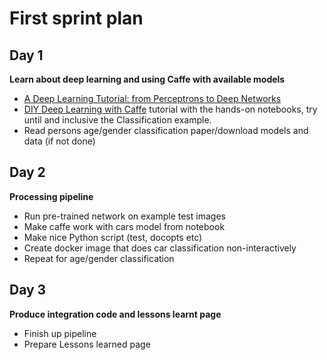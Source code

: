 # First sprint plan

## Day 1
**Learn about deep learning and using Caffe with available models**

* [A Deep Learning Tutorial: from Perceptrons to Deep Networks](http://www.toptal.com/machine-learning/an-introduction-to-deep-learning-from-perceptrons-to-deep-networks)
* [DIY Deep Learning with Caffe](https://docs.google.com/presentation/d/1UeKXVgRvvxg9OUdh_UiC5G71UMscNPlvArsWER41PsU/edit?pli=1#slide=id.gc2fcdcce7_216_101) tutorial with the hands-on notebooks, try until and inclusive the Classification example.
*  Read persons age/gender classification paper/download models and data (if not done)

## Day 2
**Processing pipeline**
*  Run pre-trained network on example test images
 * Make caffe work with cars model from notebook
 * Make nice Python script (test, docopts etc)
 * Create docker image that does car classification non-interactively
 * Repeat for age/gender classification

## Day 3
**Produce integration code and lessons learnt page**
* Finish up pipeline
* Prepare Lessons learned page
